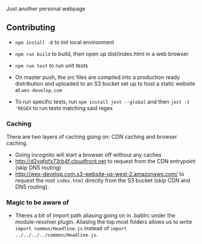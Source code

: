 Just another personal webpage

## Contributing
- `npm install -D` to init local environment
- `npm run build` to build, then open up dist/index.html in a web browser
- `npm run test` to run unit tests

- On master push, the src files are compiled into a production ready distribution and uploaded to an S3 bucket set up to host a static website at `wes-develop.com`

- To run specific tests, run `npm install jest --global` and then `jest -t 'REGEX` to run tests matching said regex

### Caching
There are two layers of caching going on: CDN caching and browser caching.
- Going incognito will start a browser off without any caches
- http://d2yqfpfx73rb4f.cloudfront.net to request from the CDN entrypoint (skip DNS routing)
- http://wes-develop.com.s3-website-us-west-2.amazonaws.com/ to request the root `index.html` directly from the S3 bucket (skip CDN and DNS routing).

### Magic to be aware of
- Theres a bit of import path aliasing going on in .bablrc under the module-resolver plugin. Aliasing the top most folders allows us to write `import common/Headline.js` instead of `import ../../../../common/Headline.js`.
